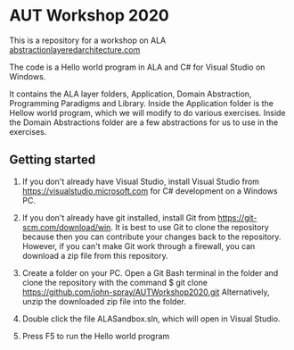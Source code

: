 # AUT Workshop 2020 

This is a repository for a workshop on ALA [abstractionlayeredarchitecture.com](https://abstractionlayeredarchitecture.com)

The code is a Hello world program in ALA and C# for Visual Studio on Windows.

It contains the ALA layer folders, Application, Domain Abstraction, Programming Paradigms and Library.
Inside the Application folder is the Hellow world program, which we will modify to do various exercises.
Inside the Domain Abstractions folder are a few abstractions for us to use in the exercises.


## Getting started

1. If you don't already have Visual Studio, install Visual Studio from https://visualstudio.microsoft.com for C# development on a Windows PC.

2. If you don't already have git installed, install Git from https://git-scm.com/download/win. It is best to use Git to clone the repository because then you can contribute your changes back to the repository. However, if you can't make Git work through a firewall, you can download a zip file from this repository.

3. Create a folder on your PC. Open a Git Bash terminal in the folder and clone the repository with the command
$ git clone https://github.com/john-spray/AUTWorkshop2020.git
Alternatively, unzip the downloaded zip file into the folder.

4. Double click the file ALASandbox.sln, which will open in Visual Studio.

5. Press F5 to run the Hello world program 

